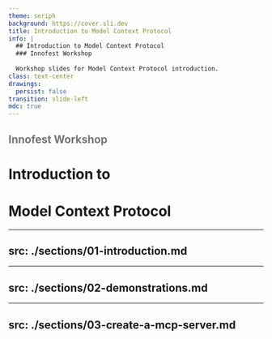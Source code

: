 ```yaml
---
theme: seriph
background: https://cover.sli.dev
title: Introduction to Model Context Protocol
info: |
  ## Introduction to Model Context Protocol
  ### Innofest Workshop
  
  Workshop slides for Model Context Protocol introduction.
class: text-center
drawings:
  persist: false
transition: slide-left
mdc: true
---
```


<h2 style="margin-bottom: 0; opacity: 0.6;">Innofest Workshop</h2>

# Introduction to
# Model Context Protocol

---
src: ./sections/01-introduction.md
---
---
src: ./sections/02-demonstrations.md
---
---
src: ./sections/03-create-a-mcp-server.md
---

